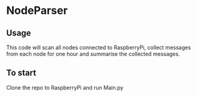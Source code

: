 # NodeParser

## Usage
This code will scan all nodes connected to RaspberryPi, collect messages from each node for one hour and summarise the collected messages.

## To start
Clone the repo to RaspberryPi and run Main.py
